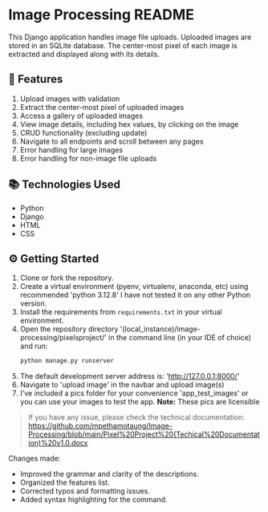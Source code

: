 # Image Processing README

This Django application handles image file uploads. Uploaded images are stored in an SQLite database. The center-most pixel of each image is extracted and displayed along with its details.

## 🔬 Features
1. Upload images with validation
2. Extract the center-most pixel of uploaded images
3. Access a gallery of uploaded images
4. View image details, including hex values, by clicking on the image
5. CRUD functionality (excluding update)
6. Navigate to all endpoints and scroll between any pages
7. Error handling for large images
8. Error handling for non-image file uploads

## 📚 Technologies Used
* Python
* Django
* HTML
* CSS

## ⚙ Getting Started
1. Clone or fork the repository.
2. Create a virtual environment (pyenv, virtualenv, anaconda, etc) using recommended 'python 3.12.8' I have not tested it on any other Python version.
3. Install the requirements from `requirements.txt` in your virtual environment.
4. Open the repository directory '(local_instance)/image-processing/pixelsproject/' in the command line (in your IDE of choice) and run:
   ```sh
   python manage.py runserver
6. The default development server address is:  'http://127.0.0.1:8000/'
7. Navigate to 'upload image' in the navbar and upload image(s)
5. I've included a pics folder for your convenience 'app_test_images' or you can use your images to test the app.
   **Note:** These pics are licensible 
   
> If you have any issue, please check the technical documentation: https://github.com/mpethamotaung/Image-Processing/blob/main/Pixel%20Project%20(Techical%20Documentation)%20v1.0.docx

Changes made:
- Improved the grammar and clarity of the descriptions.
- Organized the features list.
- Corrected typos and formatting issues.
- Added syntax highlighting for the command.
